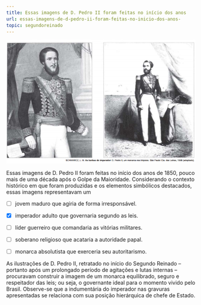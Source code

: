 ```yaml
---
title: Essas imagens de D. Pedro II foram feitas no início dos anos
url: essas-imagens-de-d-pedro-ii-foram-feitas-no-inicio-dos-anos-
topic: segundoreinado
---
```



![](029b7444-b179-55ca-0737-5f8210bf1385.png)

Essas imagens de D. Pedro II foram feitas no início dos anos de 1850, pouco mais de uma década após o Golpe da Maioridade. Considerando o contexto histórico em que foram produzidas e os elementos simbólicos destacados, essas imagens representavam um



- [ ] jovem maduro que agiria de forma irresponsável.
- [x] imperador adulto que governaria segundo as leis.
- [ ] líder guerreiro que comandaria as vitórias militares.
- [ ] soberano religioso que acataria a autoridade papal.
- [ ] monarca absolutista que exerceria seu autoritarismo.


As ilustrações de D. Pedro II, retratado no início do Segundo Reinado – portanto após um prolongado período de agitações e lutas internas – procuravam construir a imagem de um monarca equilibrado, seguro e respeitador das leis; ou seja, o governante ideal para o momento vivido pelo Brasil. Observe-se que a indumentária do imperador nas gravuras apresentadas se relaciona com sua posição hierárquica de chefe de Estado.
